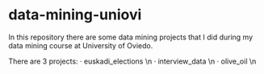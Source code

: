 # data-mining-uniovi
 In this repository there are some data mining projects that I did during my data mining course at University of Oviedo.

There are 3 projects:
· euskadi_elections \n
· interview_data \n
· olive_oil \n
